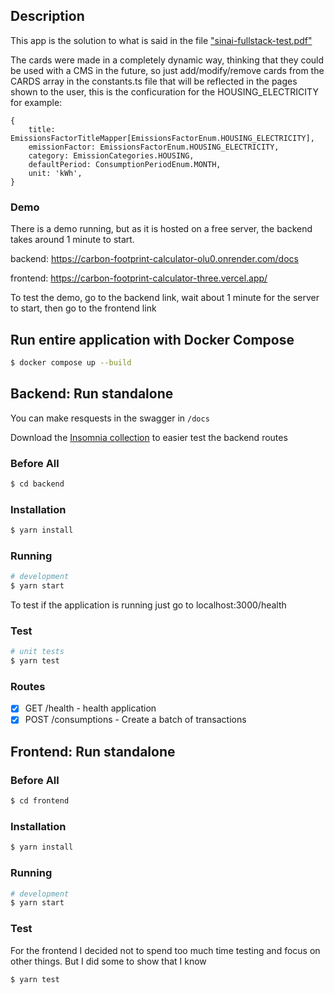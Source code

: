 ## Description

This app is the solution to what is said in the file ["sinai-fullstack-test.pdf"](sinai-fullstack-test.pdf)

The cards were made in a completely dynamic way, thinking that they could be used with a CMS in the future, so just add/modify/remove cards from the CARDS array in the constants.ts file that will be reflected in the pages shown to the user, this is the conficuration for the HOUSING_ELECTRICITY for example:

```
{
    title: EmissionsFactorTitleMapper[EmissionsFactorEnum.HOUSING_ELECTRICITY],
    emissionFactor: EmissionsFactorEnum.HOUSING_ELECTRICITY,
    category: EmissionCategories.HOUSING,
    defaultPeriod: ConsumptionPeriodEnum.MONTH,
    unit: 'kWh',
}
```

### Demo

There is a demo running, but as it is hosted on a free server, the backend takes around 1 minute to start.

backend: https://carbon-footprint-calculator-olu0.onrender.com/docs

frontend: https://carbon-footprint-calculator-three.vercel.app/

To test the demo, go to the backend link, wait about 1 minute for the server to start, then go to the frontend link

## Run entire application with Docker Compose

```bash
$ docker compose up --build
```

## Backend: Run standalone

You can make resquests in the swagger in `/docs`

Download the [Insomnia collection]("insomnia-collection.json") to easier test the backend routes

### Before All

```bash
$ cd backend
```

### Installation

```bash
$ yarn install
```

### Running

```bash
# development
$ yarn start
```

To test if the application is running just go to localhost:3000/health

### Test

```bash
# unit tests
$ yarn test
```

### Routes

- [x] GET /health - health application
- [x] POST /consumptions - Create a batch of transactions

## Frontend: Run standalone

### Before All

```bash
$ cd frontend
```

### Installation

```bash
$ yarn install
```

### Running

```bash
# development
$ yarn start
```

### Test

For the frontend I decided not to spend too much time testing and focus on other things. But I did some to show that I know

```bash
$ yarn test
```
